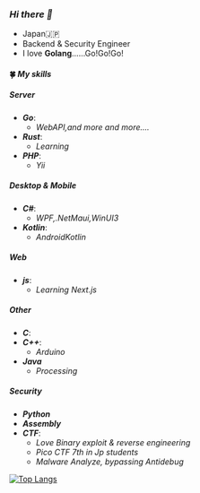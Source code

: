### *Hi there 👋*
- Japan🇯🇵
- Backend & Security Engineer
- I love **Golang**......Go!Go!Go!
#### 🍀 *My skills*
##### Server
- ***Go***:
  - *WebAPI,and more and more....*
- ***Rust***:
  - *Learning*
- ***PHP***:
  - *Yii*
##### Desktop & Mobile
- ***C#***:
  - *WPF,.NetMaui,WinUI3*
- ***Kotlin***:
  - *AndroidKotlin*
##### Web
- ***js***:
  - *Learning Next.js*
##### Other
- ***C***:
- ***C++***:
  - *Arduino*
- ***Java***
  - *Processing*
##### Security
- ***Python***
- ***Assembly***
- ***CTF***:
  - *Love Binary exploit & reverse engineering*
  - *Pico CTF 7th in Jp students*
  - *Malware Analyze, bypassing Antidebug*

[![Top Langs](https://github-readme-stats.vercel.app/api/top-langs/?username=Yayoi-cs&layout=compact)](https://github.com/anuraghazra/github-readme-stats)

